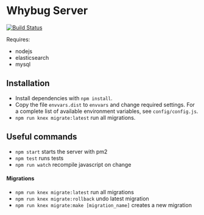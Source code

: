 # Whybug Server
[![Build Status](https://travis-ci.org/whybug/whybug-server.svg?branch=master)](https://travis-ci.org/whybug/whybug-server)

Requires:

  * nodejs
  * elasticsearch
  * mysql

## Installation

 - Install dependencies with `npm install`.
 - Copy the file `envvars.dist` to `envvars` and change required settings. For a complete list of available environment variables, see `config/config.js`.
 - `npm run knex migrate:latest` run all migrations.

## Useful commands

 * `npm start` starts the server with pm2
 * `npm test` runs tests
 * `npm run watch` recompile javascript on change

#### Migrations

 * `npm run knex migrate:latest` run all migrations
 * `npm run knex migrate:rollback` undo latest migration
 * `npm run knex migrate:make [migration_name]` creates a new migration
